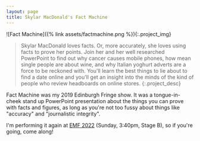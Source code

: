 ```yaml
---
layout: page
title: Skylar MacDonald's Fact Machine
---
```


![Fact Machine]({% link assets/factmachine.png %}){:.project_img}

>Skylar MacDonald loves facts. Or, more accurately, she loves using facts to prove her points. Join her and her well researched PowerPoint to find out why cancer causes mobile phones, how mean single people are about wine, and why Italian yoghurt adverts are a force to be reckoned with. You'll learn the best things to lie about to find a date online and you'll get an insight into the minds of the kind of people who review headboards on online stores.
{:.project_desc}

Fact Machine was my 2019 Edinburgh Fringe show. It was a tongue-in-cheek stand up PowerPoint presentation about the things you can prove with facts and figures, as long as you're not too fussy about things like "accuracy" and "journalistic integrity".

I'm performing it again at [EMF 2022](https://www.emfcamp.org/schedule/2022/305-skylar-macdonalds-fact-machine) (Sunday, 3:40pm, Stage B), so if you're going, come along!
